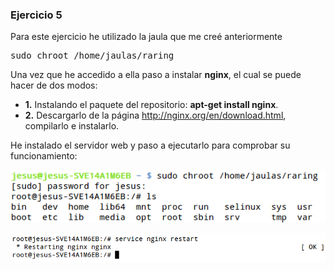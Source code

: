 ### Ejercicio 5

Para este ejercicio he utilizado la jaula que me creé anteriormente
<pre>
sudo chroot /home/jaulas/raring
</pre>

Una vez que he accedido a ella paso a instalar **nginx**, el cual se puede hacer de dos modos:
* **1.** Instalando el paquete del repositorio: **apt-get install nginx**.
* **2.** Descargarlo de la página http://nginx.org/en/download.html, compilarlo e instalarlo.

He instalado el servidor web y paso a ejecutarlo para comprobar su funcionamiento:

![imagen10](https://github.com/jmanday/Imagenes/blob/master/imagen10.png?raw=true)

![imagen17](https://github.com/jmanday/Imagenes/blob/master/imagen17.png?raw=true)